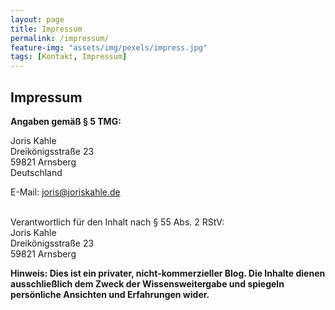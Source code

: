 ```yaml
---
layout: page
title: Impressum
permalink: /impressum/
feature-img: "assets/img/pexels/impress.jpg"
tags: [Kontakt, Impressum]
---
```


## Impressum

**Angaben gemäß § 5 TMG:**

Joris Kahle<br>
Dreikönigsstraße 23<br>
59821 Arnsberg<br>
Deutschland<br>

E-Mail: <a href="mailto:joris@joriskahle.de">joris@joriskahle.de</a><br><br>

Verantwortlich für den Inhalt nach § 55 Abs. 2 RStV:<br>
Joris Kahle<br>
Dreikönigsstraße 23<br>
59821 Arnsberg<br>

**Hinweis:
Dies ist ein privater, nicht-kommerzieller Blog. Die Inhalte dienen ausschließlich dem Zweck der Wissensweitergabe und spiegeln persönliche Ansichten und Erfahrungen wider.**
